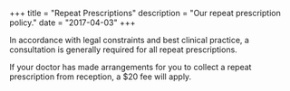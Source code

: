 +++
title = "Repeat Prescriptions"
description = "Our repeat prescription policy."
date = "2017-04-03"
+++


In accordance with legal constraints and best clinical practice, a consultation is generally required for all repeat prescriptions.

If your doctor has made arrangements for you to collect a repeat prescription from reception, a $20 fee will apply.

